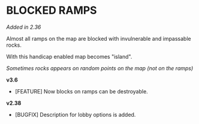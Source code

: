 # BLOCKED RAMPS

*Added in 2.36*

Almost all ramps on the map are blocked with invulnerable and impassable rocks.

With this handicap enabled map becomes "island".

*Sometimes rocks appears on random points on the map (not on the ramps)*

**v3.6**

* [FEATURE] Now blocks on ramps can be destroyable.

**v2.38**

* [BUGFIX] Description for lobby options is added.
